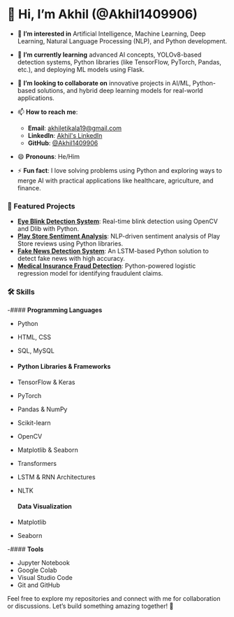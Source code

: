 # 👋 Hi, I’m Akhil (@Akhil1409906)

- 👀 **I’m interested in** Artificial Intelligence, Machine Learning, Deep Learning, Natural Language Processing (NLP), and Python development.  
- 🌱 **I’m currently learning** advanced AI concepts, YOLOv8-based detection systems, Python libraries (like TensorFlow, PyTorch, Pandas, etc.), and deploying ML models using Flask.  
- 💞️ **I’m looking to collaborate on** innovative projects in AI/ML, Python-based solutions, and hybrid deep learning models for real-world applications.  
- 📫 **How to reach me**:  
  - **Email**: akhiletikala19@gmail.com  
  - **LinkedIn**: [Akhil's LinkedIn](https://linkedin.com/in/your-profile)  
  - **GitHub**: [@Akhil1409906](https://github.com/Akhil1409906)  

- 😄 **Pronouns**: He/Him  
- ⚡ **Fun fact**: I love solving problems using Python and exploring ways to merge AI with practical applications like healthcare, agriculture, and finance.  

### 🚀 Featured Projects  
- **[Eye Blink Detection System](https://github.com/Akhil1409906/eye-blink-detection)**: Real-time blink detection using OpenCV and Dlib with Python.  
- **[Play Store Sentiment Analysis](https://github.com/Akhil1409906/play-store-reviews-sentiment-analysis)**: NLP-driven sentiment analysis of Play Store reviews using Python libraries.  
- **[Fake News Detection System](https://github.com/Akhil1409906/fake-news-detection)**: An LSTM-based Python solution to detect fake news with high accuracy.  
- **[Medical Insurance Fraud Detection](https://github.com/Akhil1409906/insurance-fraud-detection)**: Python-powered logistic regression model for identifying fraudulent claims.  

### 🛠️ Skills  
-#### **Programming Languages**  
- Python  
- HTML, CSS  
- SQL, MySQL
  
- #### **Python Libraries & Frameworks**  
- TensorFlow & Keras  
- PyTorch  
- Pandas & NumPy  
- Scikit-learn  
- OpenCV  
- Matplotlib & Seaborn  
- Transformers  
- LSTM & RNN Architectures  
- NLTK

  #### **Data Visualization**  
- Matplotlib  
- Seaborn
  
-#### **Tools**  
- Jupyter Notebook  
- Google Colab  
- Visual Studio Code  
- Git and GitHub  


Feel free to explore my repositories and connect with me for collaboration or discussions. Let’s build something amazing together! 🚀
